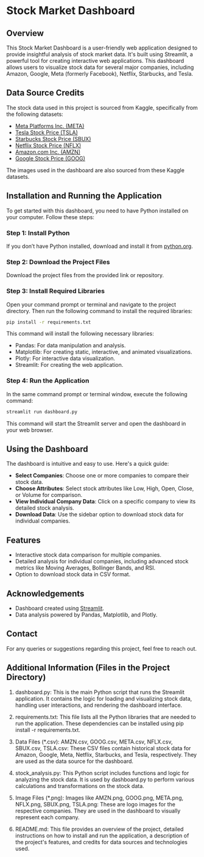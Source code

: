 
# Stock Market Dashboard

## Overview
This Stock Market Dashboard is a user-friendly web application designed to provide insightful analysis of stock market data. It's built using Streamlit, a powerful tool for creating interactive web applications. This dashboard allows users to visualize stock data for several major companies, including Amazon, Google, Meta (formerly Facebook), Netflix, Starbucks, and Tesla.

## Data Source Credits
The stock data used in this project is sourced from Kaggle, specifically from the following datasets:
- [Meta Platforms Inc. (META)](https://www.kaggle.com/datasets/henryshan/meta-platforms-inc-meta)
- [Tesla Stock Price (TSLA)](https://www.kaggle.com/datasets/henryshan/tesla-stock-price)
- [Starbucks Stock Price (SBUX)](https://www.kaggle.com/datasets/henryshan/starbucks-stock-price)
- [Netflix Stock Price (NFLX)](https://www.kaggle.com/datasets/henryshan/netflix-stock-price)
- [Amazon.com Inc. (AMZN)](https://www.kaggle.com/datasets/henryshan/amazon-com-inc-amzn)
- [Google Stock Price (GOOG)](https://www.kaggle.com/datasets/henryshan/google-stock-price)

The images used in the dashboard are also sourced from these Kaggle datasets.

## Installation and Running the Application
To get started with this dashboard, you need to have Python installed on your computer. Follow these steps:

### Step 1: Install Python
If you don’t have Python installed, download and install it from [python.org](https://www.python.org/downloads/).

### Step 2: Download the Project Files
Download the project files from the provided link or repository.

### Step 3: Install Required Libraries
Open your command prompt or terminal and navigate to the project directory. Then run the following command to install the required libraries:

```bash
pip install -r requirements.txt
```

This command will install the following necessary libraries:
- Pandas: For data manipulation and analysis.
- Matplotlib: For creating static, interactive, and animated visualizations.
- Plotly: For interactive data visualization.
- Streamlit: For creating the web application.

### Step 4: Run the Application
In the same command prompt or terminal window, execute the following command:

```bash
streamlit run dashboard.py
```

This command will start the Streamlit server and open the dashboard in your web browser.

## Using the Dashboard
The dashboard is intuitive and easy to use. Here's a quick guide:

- **Select Companies**: Choose one or more companies to compare their stock data.
- **Choose Attributes**: Select stock attributes like Low, High, Open, Close, or Volume for comparison.
- **View Individual Company Data**: Click on a specific company to view its detailed stock analysis.
- **Download Data**: Use the sidebar option to download stock data for individual companies.

## Features
- Interactive stock data comparison for multiple companies.
- Detailed analysis for individual companies, including advanced stock metrics like Moving Averages, Bollinger Bands, and RSI.
- Option to download stock data in CSV format.

## Acknowledgements
- Dashboard created using [Streamlit](https://streamlit.io/).
- Data analysis powered by Pandas, Matplotlib, and Plotly.

## Contact
For any queries or suggestions regarding this project, feel free to reach out.


##  Additional Information (Files in the Project Directory)

1. dashboard.py: This is the main Python script that runs the Streamlit application. It contains the logic for loading and visualizing stock data, handling user interactions, and rendering the dashboard interface.

2. requirements.txt: This file lists all the Python libraries that are needed to run the application. These dependencies can be installed using pip install -r requirements.txt.

3. Data Files (*.csv): AMZN.csv, GOOG.csv, META.csv, NFLX.csv, SBUX.csv, TSLA.csv: These CSV files contain historical stock data for Amazon, Google, Meta, Netflix, Starbucks, and Tesla, respectively. They are used as the data source for the dashboard.

4. stock_analysis.py: This Python script includes functions and logic for analyzing the stock data. It is used by dashboard.py to perform various calculations and transformations on the stock data.

5. Image Files (*.png): Images like AMZN.png, GOOG.png, META.png, NFLX.png, SBUX.png, TSLA.png: These are logo images for the respective companies. They are used in the dashboard to visually represent each company.

6. README.md: This file provides an overview of the project, detailed instructions on how to install and run the application, a description of the project's features, and credits for data sources and technologies used.


